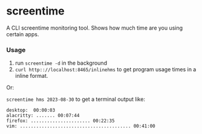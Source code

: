 # screentime
A CLI screentime monitoring tool. Shows how much time are you using certain apps.

### Usage

1. run `screentime -d` in the background
2. `curl http:://localhost:8465/inlinehms` to get program usage times in a inline format.

Or:

`screentime hms 2023-08-30` to get a terminal output like:
```
desktop:  00:00:03
alacritty: ....... 00:07:44
firefox: ...................... 00:22:35
vim: ......................................... 00:41:00
```
